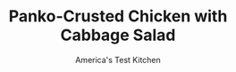 ---
layout: ../../layouts/MarkdownPostLayout.astro
title: Panko-Crusted Chicken with Cabbage Salad
author: America's Test Kitchen
pubDate: 2023-03-15
description: "This tasty, satisfying meal of crispy chicken, tangy sauce, and deeply seasoned cabbage salad comes together in about half an hour."
image_url: https://res.cloudinary.com/hksqkdlah/image/upload/ar_1:1,c_fill,dpr_2.0,f_auto,fl_lossy.progressive.strip_profile,g_faces:auto,q_auto:low,w_344/SFS_Chicken_Katsu_with_Tonkatsu_Sauce_Cabbage_Salad_and_Rice-B_011_gdawz4
tags: ["Main Courses","Chicken","Weeknight"]
calories: 2874
protein: 40
carbohydrates: 32
fats: 
fiber: 3
ingredients: ["4 cups thinly sliced, green cabbage","1 tablespoon, soy sauce, divided","2 teaspoons, lemon juice","1 teaspoon, toasted sesame oil","3/4 teaspoon, table salt, divided","1/4 cup, ketchup","2 tablespoons, Worcestershire sauce","1 teaspoon, Dijon mustard","2 cups, panko bread crumbs","2 , large eggs","8 (3- to 4-ounce), chicken cutlets, ½ inch thick, trimmed","1/2 cup, vegetable oil for frying, divided"]
serves: 4
time: "45 minutes"
instructions: ["Toss cabbage, 1 teaspoon soy sauce, lemon juice, sesame oil, and ¼ teaspoon salt together in bowl; set aside. Whisk ketchup, Worcestershire, mustard, and remaining 2 teaspoons soy sauce together in small bowl; set aside.","Place panko in large zipper-lock bag and lightly crush with rolling pin. Transfer panko to shallow dish. Beat eggs with remaining ½ teaspoon salt in second shallow dish. Working with 1 cutlet at a time, dip cutlets in egg, then coat all sides with panko, pressing gently to adhere.","Line large plate with triple layer of paper towels. Heat ¼ cup vegetable oil in 12-inch nonstick skillet over medium-high heat until shimmering. Add 4 cutlets and cook until deep golden brown, 2 to 3 minutes per side. Transfer cutlets to prepared plate. Wipe out skillet with additional paper towels and repeat with remaining ¼ cup oil and remaining 4 cutlets. Slice cutlets ½ inch thick, then drizzle with sauce. Serve cutlets with cabbage salad."]
nutrition: ["667 mg Potassium","366 mg Phosphorus","138 mg Calcium","2 mg Iron","60 mg Magnesium","936 mg Sodium","1 mg Zinc","47 g Fat","16 mg Niacin (B3)","27 g Monounsaturated","8 g Polyunsaturated","35 mg Vitamin C","1 µg Vitamin D","194 mg Cholesterol","7 g Saturated","3 g Fiber","59 µg Folate (food)","8 g Sugars","68 µg Vitamin K","234 g Water","32 g Carbs","59 µg Folate equivalent (total)","40 g Protein","7 mg Vitamin E","1 mg Vitamin B6","86 µg Vitamin A","718 kcal Energy","2874 calories"]
notes: "Sliced scallions are a great addition to the cabbage salad. Serve with rice."
---